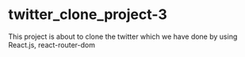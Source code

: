 # twitter_clone_project-3
This project is about to clone the twitter which we have done by using React.js, react-router-dom

